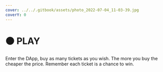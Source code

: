 ```yaml
---
cover: ../../.gitbook/assets/photo_2022-07-04_11-03-39.jpg
coverY: 0
---
```


# ⚫ PLAY

Enter the DApp, buy as many tickets as you wish. The more you buy the cheaper the price. Remember each ticket is a chance to win.

